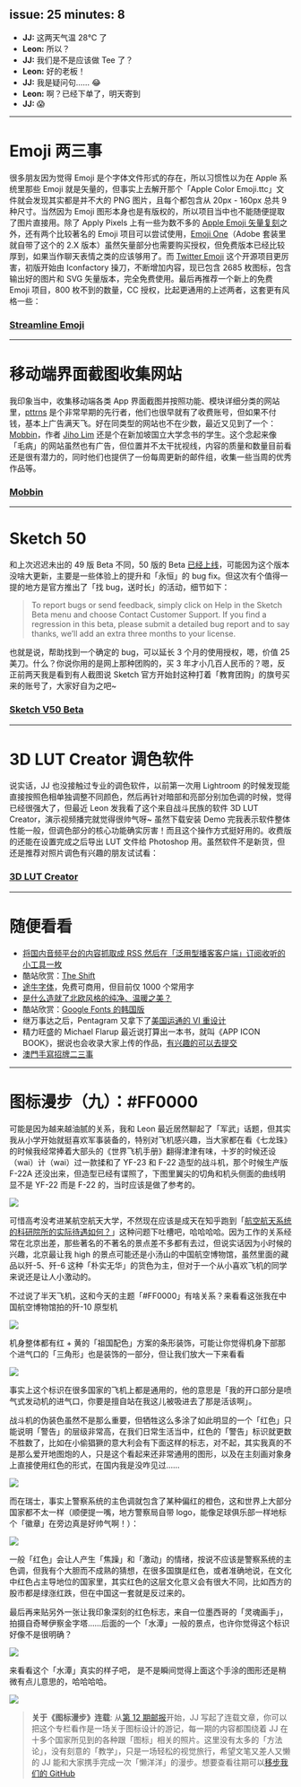 issue: 25
minutes: 8
---

- **JJ:** 这两天气温 28℃ 了
- **Leon:** 所以？
- **JJ:** 我们是不是应该做 Tee 了？
- **Leon:** 好的老板！
- **JJ:** 我是疑问句…… 😂
- **Leon:** 啊？已经下单了，明天寄到
- **JJ:** 😱

---

# Emoji 两三事
很多朋友因为觉得 Emoji 是个字体文件形式的存在，所以习惯性以为在 Apple 系统里那些 Emoji 就是矢量的，但事实上去解开那个「Apple Color Emoji.ttc」文件就会发现其实都是并不大的 PNG 图片，且每个都包含从 20px - 160px 总共 9 种尺寸。当然因为 Emoji 图形本身也是有版权的，所以项目当中也不能随便提取了图片直接用。除了 Apply Pixels 上有一些为数不多的 [Apple Emoji 矢量复刻](https://applypixels.com/template/vector-emoji/#)之外，还有两个比较著名的 Emoji 项目可以尝试使用，[Emoji One](https://www.emojione.com/)（Adobe 套装里就自带了这个的 2.X 版本）虽然矢量部分也需要购买授权，但免费版本已经比较厚到，如果当作聊天表情之类的应该够用了。而 [Twitter Emoji](https://github.com/twitter/twemoji) 这个开源项目更厉害，初版开始由 Iconfactory 操刀，不断增加内容，现已包含 2685 枚图标，包含输出好的图片和 SVG 矢量版本，完全免费使用。最后再推荐一个新上的免费 Emoji 项目，800 枚不到的数量，CC 授权，比起更通用的上述两者，这套更有风格一些：
### [Streamline Emoji](http://emoji.streamlineicons.com/)

---

# 移动端界面截图收集网站
我印象当中，收集移动端各类 App 界面截图并按照功能、模块详细分类的网站里，[pttrns](https://pttrns.com/) 是个非常早期的先行者，他们也很早就有了收费账号，但如果不付钱，基本上广告满天飞。好在同类型的网站也不在少数，最近又见到了一个：[Mobbin](https://mobbin.design/)，作者 [Jiho Lim](https://twitter.com/jiholimm) 还是个在新加坡国立大学念书的学生。这个念起来像「毛病」的网站虽然也有广告，但位置并不太干扰视线，内容的质量和数量目前看还是很有潜力的，同时他们也提供了一份每周更新的邮件组，收集一些当周的优秀作品等。
### [Mobbin](https://mobbin.design/)

---

# Sketch 50
和上次迟迟未出的 49 版 Beta 不同，50 版的 Beta [已经上线](https://sketchapp.com/beta/)，可能因为这个版本没啥大更新，主要是一些体验上的提升和「永恒」的 bug fix。但这次有个值得一提的地方是官方推出了「找 bug，送时长」的活动，细节如下：

> To report bugs or send feedback, simply click on Help in the Sketch Beta menu and choose Contact Customer Support. If you find a regression in this beta, please submit a detailed bug report and to say thanks, we’ll add an extra three months to your license.

也就是说，帮助找到一个确定的 bug，可以延长 3 个月的使用授权，嗯，价值 25 美刀。什么？你说你用的是网上那种团购的，买 3 年才小几百人民币的？嗯，反正前两天我是看到有人截图说 Sketch 官方开始封这种打着「教育团购」的旗号买来的账号了，大家好自为之吧~

### [Sketch V50 Beta](https://sketchapp.com/beta/)

---

# 3D LUT Creator 调色软件
说实话，JJ 也没接触过专业的调色软件，以前第一次用 Lightroom 的时候发现能直接按照色相单独调整不同颜色，然后再针对暗部和亮部分别加色调的时候，觉得已经很强大了，但最近 Leon 发我看了这个来自战斗民族的软件 3D LUT Creator，演示视频播完就觉得很帅气呀~ 虽然下载安装 Demo 完我表示软件整体性能一般，但调色部分的核心功能确实厉害！而且这个操作方式挺好用的。收费版的还能在设置完成之后导出 LUT 文件给 Photoshop 用。虽然软件不是新货，但还是推荐对照片调色有兴趣的朋友试试看：
### [3D LUT Creator](https://3dlutcreator.com/)

---

# 随便看看
* [将国内音频平台的内容抓取成 RSS 然后在「泛用型播客客户端」订阅收听的小工具一枚](http://getpodcast.xyz/request.html)
* 酷站欣赏：[The Shift](https://theshift.tokyo/)
* [途牛字体](https://mp.weixin.qq.com/s/UmDRCIJbphOdBSdj6UqbDg)，免费可商用，但目前仅 1000 个常用字
* [是什么造就了北欧风格的纯净、温暖之美？](https://mp.weixin.qq.com/s/l4HpKEHkyXGeiWFzqW9jWQ)
* 酷站欣赏：[Google Fonts 的韩国版](https://googlefonts.github.io/korean/)
* 继万事达之后，Pentagram 又拿下了[美国运通的 VI 重设计](https://www.pentagram.com/work/american-express-1)
* 精力旺盛的 Michael Flarup 最近说打算出一本书，就叫《APP ICON BOOK》，据说也会收录大家上传的作品，[有兴趣的可以去提交](https://www.appiconbook.com/)
* [澳門手寫招牌二三事](https://www.facebook.com/notes/chan-seng-u/%E6%BE%B3%E9%96%80%E6%89%8B%E5%AF%AB%E6%8B%9B%E7%89%8C%E4%BA%8C%E4%B8%89%E4%BA%8B/10212174614300424/)

---

# 图标漫步（九）：#FF0000
可能是因为越来越油腻的关系，我和 Leon 最近居然聊起了「军武」话题，但其实我从小学开始就挺喜欢军事装备的，特别对飞机感兴趣，当大家都在看《七龙珠》的时候我经常捧着大部头的《世界飞机手册》翻得津津有味，十岁的时候还设（wai）计（wai）过一款揉和了 YF-23 和 F-22 造型的战斗机，那个时候生产版 F-22A 还没出来，但造型已经有谍照了，下图里翼尖的切角和机头侧面的曲线明显不是 YF-22 而是 F-22 的，当时应该是做了参考的。

![](https://s.anw.red/iconwalk/09-01.jpg)

可惜高考没考进某航空航天大学，不然现在应该是成天在知乎跑到「[航空航天系统的科研院所的实际待遇如何？](https://www.zhihu.com/question/61941925)」这种问题下吐槽吧，哈哈哈哈。因为工作的关系经常在北京出差，那些著名的不著名的景点差不多都有去过，但说实话因为小时候的兴趣，北京最让我 high 的景点可能还是小汤山的中国航空博物馆，虽然里面的藏品以歼-5、歼-6 这种「朴实无华」的货色为主，但对于一个从小喜欢飞机的同学来说还是让人小激动的。

不过说了半天飞机，这和今天的主题「#FF0000」有啥关系？来看看这张我在中国航空博物馆拍的歼-10 原型机

![](https://s.anw.red/iconwalk/09-02.jpg)

机身整体都有红 + 黄的「祖国配色」方案的条形装饰，可能让你觉得机身下部那个进气口的「三角形」也是装饰的一部分，但让我们放大一下来看看

![](https://s.anw.red/iconwalk/09-03.jpg)

事实上这个标识在很多国家的飞机上都是通用的，他的意思是「我的开口部分是喷气式发动机的进气口，你要是擅自站在我这儿被吸进去了那是活该啊」。

战斗机的伪装色虽然不是那么重要，但牺牲这么多涂了如此明显的一个「红色」只能说明「警告」的层级非常高，在我们日常生活当中，红色的「警告」标识就更数不胜数了，比如在小偷猖獗的意大利会有下面这样的标志，对不起，其实我真的不是那么爱开地图炮的人，只是这个看起来还非常通用的图形，以及在主刻画对象身上直接使用红色的形式，在国内我是没咋见过……

![](https://s.anw.red/iconwalk/09-04.jpg)

而在瑞士，事实上警察系统的主色调就包含了某种偏红的橙色，这和世界上大部分国家都不太一样（顺便提一嘴，地方警察局自带 logo，能像足球俱乐部一样地标个「徽章」在旁边真是好帅气啊！）：

![](https://s.anw.red/iconwalk/09-05.jpg)

一般「红色」会让人产生「焦躁」和「激动」的情绪，按说不应该是警察系统的主色调，但我有个大胆而不成熟的猜想，在很多国旗是红色，或者准确地说，在文化中红色占主导地位的国家里，其实红色的这层文化意义会有很大不同，比如西方的股市都是绿涨红跌，但在中国这一套就是反过来的。

最后再来贴另外一张让我印象深刻的红色标志，来自一位墨西哥的「灵魂画手」，拍摄自奇琴伊察金字塔……后面的一个「水潭」一般的景点，也许你觉得这个标识好像不是很明确？

![](https://s.anw.red/iconwalk/09-06.jpg)

来看看这个「水潭」真实的样子吧， 是不是瞬间觉得上面这个手涂的图形还是稍微有点儿意思的，哈哈哈哈。

![](https://s.anw.red/iconwalk/09-07.jpg)


> **关于《图标漫步》连载**: 从[第 12 期邮报](https://github.com/JJYing/Anyway-Post/tree/master/Posts/Markdown)开始，JJ 写起了连载文章，你可以把这个专栏看作是一场关于图标设计的游记，每一期的内容都围绕着 JJ 在十多个国家所见到的各种跟「图标」相关的照片。这里没有太多的「方法论」，没有刻意的「教学」，只是一场轻松的视觉旅行，希望文笔又差人又懒的 JJ 能和大家携手完成一次「懒洋洋」的漫步。想要查看往期可以[移步我们的 GitHub](https://github.com/Anyway-Design/Anyway.Post#anywaypost-%E5%AE%89%E5%A6%AE%E8%96%87%E9%82%AE%E6%8A%A5)